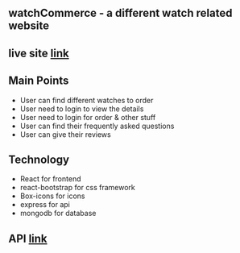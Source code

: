 ## watchCommerce - a different watch related website

## live site [link](https://e-commerce-fa971.web.app)

## Main Points

* User can find different watches to order
* User need to login to view the details
* User need to login for order & other stuff
* User can find their frequently asked questions
* User can give their reviews

## Technology

* React for frontend 
* react-bootstrap for css framework
* Box-icons for icons
* express for api
* mongodb for database

## API [link](https://watch-commerce.vercel.app/)